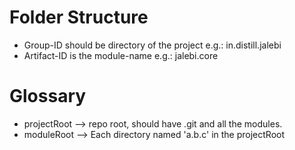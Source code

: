
# Folder Structure

* Group-ID should be directory of the project e.g.: in.distill.jalebi
* Artifact-ID is the module-name e.g.: jalebi.core




# Glossary

- projectRoot --> repo root, should have .git and all the modules.
- moduleRoot --> Each directory named 'a.b.c' in the projectRoot


